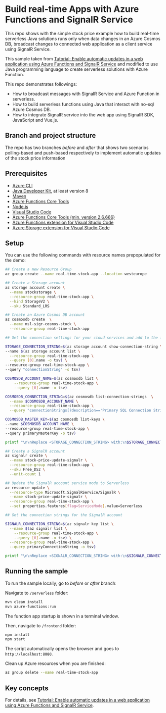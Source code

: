 # Build real-time Apps with Azure Functions and SignalR Service

This repo shows with the simple stock price example how to build real-time serverless Java solutions runs only when data changes in an Azure Cosmos DB, broadcast changes to connected web application as a client service using SignalR Service.

This sample taken from [Tutorial: Enable automatic updates in a web application using Azure Functions and SignalR Service](https://learn.microsoft.com/en-us/training/modules/automatic-update-of-a-webapp-using-azure-functions-and-signalr/) and modified to 
use Java programming language to create serverless solutions with Azure Function.

This repo demonstrates followings:

- How to broadcast messages with SignalR Service and Azure Function in serverless.
- How to build serverless functions using Java that interact with no-sql Azure Cosmos DB.
- How to integrate SignalR service into the web app using SignalR SDK, JavaScript and Vue.js.

## Branch and project structure

The repo has two branches _before_ and _after_ that shows two scenarios polling-based and push-based respectively to implement automatic updates of the stock price information

## Prerequisites

* [Azure CLI](https://docs.microsoft.com/cli/azure/install-azure-cli)
* [Java Developer Kit](https://aka.ms/azure-jdks), at least version 8
* [Maven](https://maven.apache.org)
* [Azure Functions Core Tools](https://www.npmjs.com/package/azure-functions-core-tools)
* [Node.js](https://nodejs.org/download/)
* [Visual Studio Code](https://code.visualstudio.com/download)
* [Azure Functions Core Tools (min. version 2.6.666)]()
* [Azure Functions extension for Visual Studio Code](https://marketplace.visualstudio.com/items?itemName=ms-azuretools.vscode-azurefunctions)
* [Azure Storage extension for Visual Studio Code](https://marketplace.visualstudio.com/items?itemName=ms-azuretools.vscode-azurestorage)

## Setup

You can use the following commands with resource names prepopulated for the demo:

```bash
## Create a new Resource Group
az group create --name real-time-stock-app --location westeurope

## Create a Storage account
az storage account create \
  --name stockstorage \
  --resource-group real-time-stock-app \
  --kind StorageV2 \
  --sku Standard_LRS

## Create an Azure Cosmos DB account
az cosmosdb create  \
  --name msl-sigr-cosmos-stock \
  --resource-group real-time-stock-app

## Get the connection settings for your cloud services and add to the local settings file

STORAGE_CONNECTION_STRING=$(az storage account show-connection-string \
--name $(az storage account list \
  --resource-group real-time-stock-app \
  --query [0].name -o tsv) \
--resource-group real-time-stock-app \
--query "connectionString" -o tsv)

COSMOSDB_ACCOUNT_NAME=$(az cosmosdb list \
    --resource-group real-time-stock-app \
    --query [0].name -o tsv)

COSMOSDB_CONNECTION_STRING=$(az cosmosdb list-connection-strings  \
  --name $COSMOSDB_ACCOUNT_NAME \
  --resource-group real-time-stock-app \
  --query "connectionStrings[?description=='Primary SQL Connection String'].connectionString" -o tsv)

COSMOSDB_MASTER_KEY=$(az cosmosdb list-keys \
--name $COSMOSDB_ACCOUNT_NAME \
--resource-group real-time-stock-app \
--query primaryMasterKey -o tsv)

printf "\n\nReplace <STORAGE_CONNECTION_STRING> with:\n$STORAGE_CONNECTION_STRING\n\nReplace <COSMOSDB_CONNECTION_STRING> with:\n$COSMOSDB_CONNECTION_STRING\n\nReplace <COSMOSDB_MASTER_KEY> with:\n$COSMOSDB_MASTER_KEY\n\n"

## Create a SignalR account
az signalr create \
  --name stock-price-update-signalr \
  --resource-group real-time-stock-app \
  --sku Free_DS2 \
  --unit-count 1

## Update the SignalR account service mode to Serverless
az resource update \
  --resource-type Microsoft.SignalRService/SignalR \
  --name stock-price-update-signalr \
  --resource-group real-time-stock-app \
  --set properties.features[flag=ServiceMode].value=Serverless

## Get the connection strings for the SignalR account

SIGNALR_CONNECTION_STRING=$(az signalr key list \
  --name $(az signalr list \
    --resource-group real-time-stock-app \
    --query [0].name -o tsv) \
  --resource-group real-time-stock-app \
  --query primaryConnectionString -o tsv)

printf "\n\nReplace <SIGNALR_CONNECTION_STRING> with:\n$SIGNALR_CONNECTION_STRING\n\n"

```

## Running the sample

To run the sample locally, go to _before_ or _after_ branch:

Navigate to `/serverless` folder:

``` bash
mvn clean install
mvn azure-functions:run
```

The function app startup is shown in a terminal window.

Then, navigate to `/frontend` folder:

```bash
npm install
npm start
```

The script automatically opens the browser and goes to `http://localhost:8080`.

Clean up Azure resources when you are finished:

``` bash
az group delete --name real-time-stock-app
```

## Key concepts

For details, see [Tutorial: Enable automatic updates in a web application using Azure Functions and SignalR Service](https://learn.microsoft.com/en-us/training/modules/automatic-update-of-a-webapp-using-azure-functions-and-signalr/).
